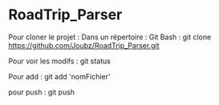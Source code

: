 # RoadTrip_Parser


Pour cloner le projet :
Dans un répertoire : Git Bash : git clone https://github.com/Joubz/RoadTrip_Parser.git

Pour voir les modifs : git status

Pour add : git add 'nomFichier'

pour push : git push
